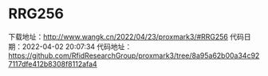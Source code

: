 # RRG256
下载地址：http://www.wangk.cn/2022/04/23/proxmark3/#RRG256
代码日期：2022-04-02 20:07:34
代码地址：https://github.com/RfidResearchGroup/proxmark3/tree/8a95a62b00a34c927117dfe412b8308f8112afa4
